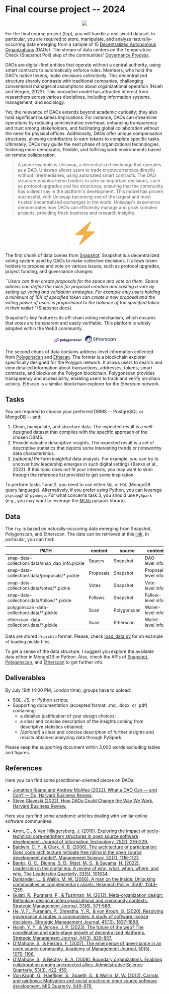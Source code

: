 # Final course project -- 2024

<p align="middle">
  <img src="https://quantifiedself.com/wp-content/uploads/2015/07/Graph4_red_black.png" width="250" />
</p>

For the final course project (fcp), you will handle a real-world dataset. In
particular, you are required to store, manipulate, and analyze
naturally-occurring data emerging from a sample of 15 [Decentralized Autonomous
Organizations](https://en.wikipedia.org/wiki/Decentralized_autonomous_organization)
(DAOs). The stream of data centers on the Temperature Check (Snapshot Poll) step of the communities'
[Governance
Process](https://gov.uniswap.org/t/community-governance-process-update-jan-2023/19976).

DAOs are digital-first entities that operate without a central authority, using
smart contracts to automatically enforce rules. Members, who hold the DAO's
native tokens, make decisions collectively. This decentralized structure sharply
contrasts with traditional companies, challenging conventional managerial
assumptions about organizational operation (Hsieh and Vergne, 2023). This
innovative model has attracted interest from researchers across various
disciplines, including information systems, management, and sociology.

Yet, the relevance of DAOs extends beyond academic curiosity; they also hold
significant business implications. For instance, DAOs can streamline operations
by reducing administrative overhead, enhancing transparency and trust among
stakeholders, and facilitating global collaboration without the need for physical
offices. Additionally, DAOs offer unique compensation structures, allowing
contributors to earn tokens to complete specific tasks. Ultimately, DAOs may guide the next phase of
organizational technologies, fostering more democratic, flexible, and fulfilling
work environments based on remote collaboration.

> A prime example is Uniswap, a decentralized exchange that operates as a DAO.
> Uniswap allows users to trade cryptocurrencies directly without intermediaries,
> using automated smart contracts. The DAO structure enables token holders to vote
> on important decisions, such as protocol upgrades and fee structures, ensuring
> that the community has a direct say in the platform's development. This model
> has proven successful, with Uniswap becoming one of the largest and most trusted
> decentralized exchanges in the world.  Uniswap's experience demonstrates how
> DAOs can efficiently manage and grow complex projects, providing fresh business
> and research insights.

<p align="middle">
  <img src="https://raw.githubusercontent.com/mattDevigili/dms-smm695/master/final-course-project/img/snap.png" width="100" />
</p>

The first chunk of data comes from [Snapshot](https://docs.snapshot.org/introduction). Snapshot is a decentralized voting
system used by DAOs to make collective decisions. It allows token holders to
propose and vote on various issues, such as protocol upgrades, project funding,
and governance changes:

_``Users can then create proposals for the space and vote on them. Space admins can
define the rules for proposal creation and casting a vote by setting up voting
and validation strategies. For example only users holding a minimum of 10K of
specified token can create a new proposal and the voting power of users is
proportional to the balance of the specified token in their wallet''_ (Snapshot
docs).

Snapshot's key feature is its off-chain voting mechanism, which ensures that
votes are transparent and easily verifiable. This platform is widely adopted
within the Web3 community.

<p align="middle">
  <img src="https://raw.githubusercontent.com/mattDevigili/dms-smm695/master/final-course-project/img/polygon.png" width="100" />
  <img src="https://raw.githubusercontent.com/mattDevigili/dms-smm695/master/final-course-project/img/ether.png" width="100" />
</p>

The second chunk of data contains address-level information collected from
[Polygonscan](https://info.polygonscan.com/what-is-polygonscan/) and
[Ethscan](https://etherscan.io/aboutus). The former is a blockchain explorer
specifically designed for the Polygon network. It allows users to search and
view detailed information about transactions, addresses, tokens, smart
contracts, and blocks on the Polygon blockchain. Polygonscan provides
transparency and accessibility, enabling users to track and verify on-chain
activity. Ethscan is a similar blockchain explorer for the Ethereum network.

## Tasks

You are required to choose your preferred DBMS -- PostgreSQL or MongoDB -- and:

1. Clean, manipulate, and structure data. The expected result is a well-designed
   dataset that complies with the specific approach of the chosen DBMS.
2. Provide valuable descriptive insights. The expected result is a set of
   descriptive statistics that depicts some interesting trends or noteworthy
   data characteristics.
3. _[optional]_ Perform insightful data analysis. For example, you can
   try to uncover how leadership emerges in such digital settings (Banks et al., 2022). If this topic does not
   fit your interests, you may want to skim through the reference list
   provided to get some inspiration.

To perform tasks 1 and 2, you need to use either `SQL` or `MQL` (MongoDB query
language).  Alternatively, if you prefer using Python, you can leverage
`psycopg2` or `pymongo`.  For what concerns task 3, you should use `PySpark`
(e.g., you may want to leverage the
[MLlib](https://spark.apache.org/docs/latest/api/python/reference/pyspark.ml.html)
pyspark library).

## Data

The `fcp` is based on naturally-occurring data emerging from Snapshot,
Polygonscan, and Etherscan. The data can be retrieved at this
[link](https://cityuni-my.sharepoint.com/:u:/r/personal/matteo_devigili_2_city_ac_uk/Documents/dao-data-smm695.zip?csf=1&web=1&e=eenaIU).
In particular, you can find:

| PATH                                            | content   | source      | content             | size  | #    |
| ----------------------------------------------- | --------- | ----------- | ------------------- | ----- | ---- |
| snap-data-collection/.data/snap_dao_info.pickle | Spaces    | Snapshot    | DAO-level info      | 30kB  | 15   |
| snap-data-collection/.data/proposals/*.pickle   | Proposals | Snapshot    | Proposal-level info | 14MB  | 6K   |
| snap-data-collection/.data/votes/*.pickle       | Votes     | Snapshot    | Vote-level info     | 1.91G | 5.1M |
| snap-data-collection/.data/follow/*.pickle      | Follows   | Snapshot    | Follow-level info   | 126MB | 444K |
| polygonscan-data-collection/.data/*.pickle      | Scan      | Polygonscan | Wallet-level info   | 2.7G  | 218K |
| etherscan-data-collection/.data/*.pickle        | Scan      | Etherscan   | Wallet-level info   | 1.2G  | 118K |

Data are stored in `pickle` format. Please, check
[load_data.py](https://github.com/mattDevigili/dms-smm695/blob/master/final-course-project/load_data.py)
for an example of loading pickle files.

To get a sense of the data structure, I suggest you explore the available data
either in MongoDB or Python. Also, check the APIs of
[Snapshot](https://docs.snapshot.org/tools/api),
[Polygonscan](https://docs.polygonscan.com), and
[Etherscan](https://docs.etherscan.io) to get further info.

## Deliverables

By July 19th (4:00 PM, London time), groups have to upload:

- SQL, JS, or Python scripts;
- Supporting documentation (accepted format: .md, .docx, or .pdf) containing:
  - a detailed justification of your design choices;
  - a clear and concise description of the insights coming from descriptive
      statistics obtained;
  - _[optional]_ a clear and concise description of further insights and results obtained
      analyzing data through PySpark.

Please keep the supporting document within 3,000 words excluding tables and
figures.

## References

Here you can find some practitioner-oriented pieces on DAOs:

- [Jonathan Ruane and Andrew McAfee (2022). What a DAO Can — and Can’t — Do, Harvard Business Review.](https://hbr.org/2022/05/what-a-dao-can-and-cant-do)
- [Steve Glaveski (2022). How DAOs Could Change the Way We Work, Harvard Business Review.](https://hbr.org/2022/04/how-daos-could-change-the-way-we-work)

Here you can find some academic articles dealing with similar online software
communities:

- [Amrit, C., & Van Hillegersberg, J. (2010). Exploring the impact of soclo-technlcal core-periphery structures in open source software development. Journal of Information Technology, 25(2), 216-229.](https://journals.sagepub.com/doi/pdf/10.1057/jit.2010.7)
- [Baldwin, C. Y., & Clark, K. B. (2006). The architecture of participation: Does code architecture mitigate free riding in the open source development model?. Management Science, 52(7), 1116-1127.](https://pubsonline.informs.org/doi/pdf/10.1287/mnsc.1060.0546)
- [Banks, G. C., Dionne, S. D., Mast, M. S., & Sayama, H. (2022). Leadership in the digital era: A review of who, what, when, where, and why. The Leadership Quarterly, 33(5), 101634.](https://www.sciencedirect.com/science/article/pii/S1048984322000376)
- [Dahlander, L., & Wallin, M. W. (2006). A man on the inside: Unlocking communities as complementary assets. Research Policy, 35(8), 1243-1259.](https://www.sciencedirect.com/user/identity/landing?code=hreFr5zfHodonoFE0XSn1DUKWwk0UY4Gnyovz3NA&state=retryCounter%3D0%26csrfToken%3D6a2d8891-7717-417b-a042-43e057b847bc%26idpPolicy%3Durn%253Acom%253Aelsevier%253Aidp%253Apolicy%253Aproduct%253Ainst_assoc%26returnUrl%3D%252Fscience%252Farticle%252Fpii%252FS0048733306001387%26prompt%3Dnone%26cid%3Darp-04ef023c-0573-49cd-aab3-ec3bd486fbb5)
- [Gulati, R., Puranam, P., & Tushman, M. (2012). Meta‐organization design: Rethinking design in interorganizational and community contexts. Strategic Management Journal, 33(6), 571-586.](https://onlinelibrary.wiley.com/doi/pdf/10.1002/smj.1975?casa_token=GZEbOaeQ5okAAAAA:1Gi86pTax0ouNlXkyC4nVruDsbu4u2wKRUBgWgqVGmAF3-zRtbfLNkwPdPXrRGW_5kWNJpS_eruQhAA)
- [He, V. F., Puranam, P., Shrestha, Y. R., & von Krogh, G. (2020). Resolving governance disputes in communities: A study of software license decisions. Strategic Management Journal, 41(10), 1837-1868.](https://onlinelibrary.wiley.com/doi/pdf/10.1002/smj.3181)
- [Hsieh, Y. Y., & Vergne, J. P. (2023). The future of the web? The coordination and early‐stage growth of decentralized platforms. Strategic Management Journal, 44(3), 829-857.](https://onlinelibrary.wiley.com/doi/pdf/10.1002/smj.3455)
- [O'Mahony, S., & Ferraro, F. (2007). The emergence of governance in an open source community. Academy of Management Journal, 50(5), 1079-1106.](https://www.jstor.org/stable/pdf/20159914.pdf)
- [O'Mahony, S., & Bechky, B. A. (2008). Boundary organizations: Enabling collaboration among unexpected allies. Administrative Science Quarterly, 53(3), 422-459.](https://journals.sagepub.com/doi/pdf/10.2189/asqu.53.3.422)
- [Von Krogh, G., Haefliger, S., Spaeth, S., & Wallin, M. W. (2012). Carrots and rainbows: Motivation and social practice in open source software development. MIS Quarterly, 649-676.](https://www.jstor.org/stable/pdf/41703471.pdf)